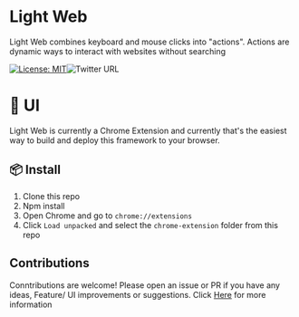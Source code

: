 # Light Web 

Light Web combines keyboard and mouse clicks into "actions". Actions are dynamic ways to interact with websites without searching

[![License: MIT](https://img.shields.io/badge/License-MIT-yellow.svg)](https://opensource.org/licenses/MIT)![Twitter URL](https://img.shields.io/twitter/url?label=%40LightAI&style=social&url=https%3A%2F%2Ftwitter.com%2FLightAI)

# 🎨 UI 

Light Web is currently a Chrome Extension and currently that's the easiest way to build and deploy this framework to your browser.

## 📦 Install

1. Clone this repo
2. Npm install
2. Open Chrome and go to `chrome://extensions`
3. Click `Load unpacked` and select the `chrome-extension` folder from this repo


## Contributions 
Conntributions are welcome! Please open an issue or PR if you have any ideas, Feature/ UI improvements or suggestions. Click [Here](.contributions/CONTRIBUTING.md) for more information